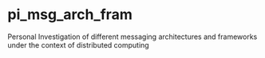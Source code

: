 # pi_msg_arch_fram
Personal Investigation of different messaging architectures and frameworks under the context of distributed computing
